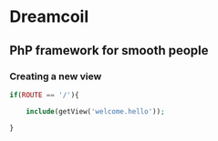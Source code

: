 # Dreamcoil
## PhP framework for smooth people
### Creating a new view
```php
if(ROUTE == '/'){

	include(getView('welcome.hello'));

}
```
